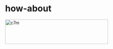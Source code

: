 # how-about


<img width="333" height="80" alt="c7m" src="https://github.com/user-attachments/assets/97c285a9-50e6-4d7d-b23a-b336f6b83676" />
